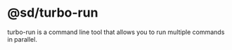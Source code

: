 # @sd/turbo-run

turbo-run is a command line tool that allows you to run multiple commands in parallel.

